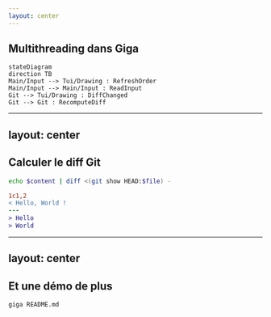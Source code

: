 ```yaml
---
layout: center
---
```


## Multithreading dans Giga

```mermaid
stateDiagram
direction TB
Main/Input --> Tui/Drawing : RefreshOrder
Main/Input --> Main/Input : ReadInput
Git --> Tui/Drawing : DiffChanged
Git --> Git : RecomputeDiff
```

---
layout: center
---

## Calculer le diff Git

```sh
echo $content | diff <(git show HEAD:$file) -
```

```diff
1c1,2
< Hello, World !
---
> Hello
> World
```

---
layout: center
---

## Et une démo de plus

```sh
giga README.md
```
